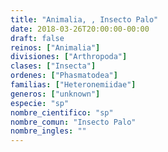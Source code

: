 ```yaml
---
title: "Animalia, , Insecto Palo"
date: 2018-03-26T20:00:00-00:00
draft: false
reinos: ["Animalia"]
divisiones: ["Arthropoda"]
clases: ["Insecta"]
ordenes: ["Phasmatodea"]
familias: ["Heteronemiidae"]
generos: ["unknown"]
especie: "sp"
nombre_cientifico: "sp"
nombre_comun: "Insecto Palo"
nombre_ingles: ""
---
```

